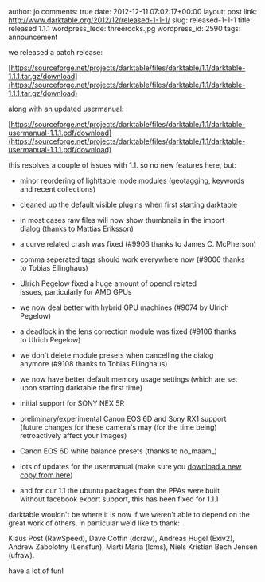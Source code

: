 author: jo
comments: true
date: 2012-12-11 07:02:17+00:00
layout: post
link: http://www.darktable.org/2012/12/released-1-1-1/
slug: released-1-1-1
title: released 1.1.1
wordpress_lede: threerocks.jpg
wordpress_id: 2590
tags: announcement

we released a patch release:

[https://sourceforge.net/projects/darktable/files/darktable/1.1/darktable-1.1.1.tar.gz/download](https://sourceforge.net/projects/darktable/files/darktable/1.1/darktable-1.1.1.tar.gz/download)

along with an updated usermanual:

[https://sourceforge.net/projects/darktable/files/darktable/1.1/darktable-usermanual-1.1.1.pdf/download](https://sourceforge.net/projects/darktable/files/darktable/1.1/darktable-usermanual-1.1.1.pdf/download)

this resolves a couple of issues with 1.1. so no new features here, but:



	
  * minor reordering of lighttable mode modules (geotagging, keywords and recent collections)

	
  * cleaned up the default visible plugins when first starting darktable

	
  * in most cases raw files will now show thumbnails in the import dialog (thanks to Mattias Eriksson)

	
  * a curve related crash was fixed (#9906 thanks to James C. McPherson)

	
  * comma seperated tags should work everywhere now (#9006 thanks to Tobias Ellinghaus)

	
  * Ulrich Pegelow fixed a huge amount of opencl related issues, particularly for AMD GPUs

	
  * we now deal better with hybrid GPU machines (#9074 by Ulrich Pegelow)

	
  * a deadlock in the lens correction module was fixed (#9106 thanks to Ulrich Pegelow)

	
  * we don't delete module presets when cancelling the dialog anymore (#9108 thanks to Tobias Ellinghaus)

	
  * we now have better default memory usage settings (which are set upon starting darktable the first time)

	
  * initial support for SONY NEX 5R

	
  * preliminary/experimental Canon EOS 6D and Sony RX1 support (future changes for these camera's may (for the time being) retroactively affect your images)

	
  * Canon EOS 6D white balance presets (thanks to no_maam_)

	
  * lots of updates for the usermanual (make sure you [download a new copy from here](https://sourceforge.net/projects/darktable/files/darktable/1.1/darktable-usermanual-1.1.1.pdf/download))

	
  * and for our 1.1 the ubuntu packages from the PPAs were built without facebook export support, this has been fixed for 1.1.1


darktable wouldn't be where it is now if we weren't able to depend on
the great work of others, in particular we'd like to thank:

Klaus Post (RawSpeed), Dave Coffin (dcraw), Andreas Hugel (Exiv2),
Andrew Zabolotny (Lensfun), Marti Maria (lcms), Niels Kristian Bech Jensen (ufraw).

have a lot of fun!


